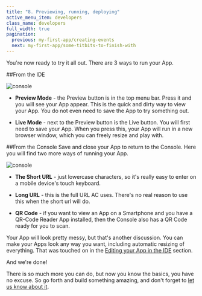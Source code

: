 ```yaml
---
title: "8. Previewing, running, deploying"
active_menu_item: developers
class_name: developers
full_width: true
pagination:
  previous: my-first-app/creating-events
  next: my-first-app/some-titbits-to-finish-with
---
```


You're now ready to try it all out. There are 3 ways to run your App.

##From the IDE

![console](/img/tutorials/mfa-run-1.png)

 - **Preview Mode** - the Preview button is in the top menu bar. Press it and you will see your App appear. This is the quick and dirty way to view your App. You do not even need to save the App to try something out.

 - **Live Mode** - next to the Preview button is the Live button. You will first need to save your App. When you press this, your App will run in a new browser window, which you can freely resize and play with.

##From the Console
Save and close your App to return to the Console. Here you will find two more ways of running your App.

![console](/img/tutorials/mfa-run-2.png)

 - **The Short URL** - just lowercase characters, so it's really easy to enter on a mobile device's touch keyboard.

 - **Long URL** - this is the full URL AC uses. There's no real reason to use this when the short url will do.

 - **QR Code** - if you want to view an App on a Smartphone and you have a QR-Code Reader App installed, then the Console also has a QR Code ready for you to scan.

Your App will look pretty messy, but that's another discussion. You can make your Apps look any way you want, including automatic resizing of everything. That was touched on in the [Editing your App in the IDE](/developers/documentation/my-first-app/editing-your-app/) section.

And we're done!

There is so much more you can do, but now you know the basics, you have no excuse. So go forth and build something amazing, and don't forget to [let us know about it](https://getsatisfaction.com/application_craft).